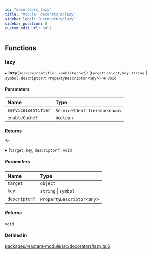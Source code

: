 ```yaml
---
id: "decorators_lazy"
title: "Module: decorators/lazy"
sidebar_label: "decorators/lazy"
sidebar_position: 0
custom_edit_url: null
---
```


## Functions

### lazy

▸ **lazy**(`serviceIdentifier`, `enableCache?`): (`target`: `object`, `key`: `string` \| `symbol`, `descriptor?`: `PropertyDescriptor`<`any`\>) => `void`

#### Parameters

| Name | Type |
| :------ | :------ |
| `serviceIdentifier` | `ServiceIdentifier`<`unknown`\> |
| `enableCache?` | `boolean` |

#### Returns

`fn`

▸ (`target`, `key`, `descriptor?`): `void`

##### Parameters

| Name | Type |
| :------ | :------ |
| `target` | `object` |
| `key` | `string` \| `symbol` |
| `descriptor?` | `PropertyDescriptor`<`any`\> |

##### Returns

`void`

#### Defined in

[packages/reactant-module/src/decorators/lazy.ts:6](https://github.com/unadlib/reactant/blob/ac1dea6f/packages/reactant-module/src/decorators/lazy.ts#L6)

